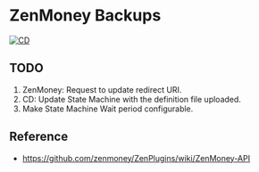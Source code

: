 # ZenMoney Backups

[![CD](https://github.com/loginov-rocks/ZenMoney-Backups/actions/workflows/cd.yml/badge.svg)](https://github.com/loginov-rocks/ZenMoney-Backups/actions/workflows/cd.yml)

## TODO

1. ZenMoney: Request to update redirect URI.
2. CD: Update State Machine with the definition file uploaded.
3. Make State Machine Wait period configurable.

## Reference

* https://github.com/zenmoney/ZenPlugins/wiki/ZenMoney-API
